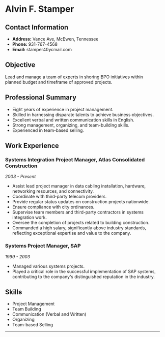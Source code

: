 # Alvin F. Stamper

## Contact Information
- **Address:** Vance Ave, McEwen, Tennessee
- **Phone:** 931-767-4568
- **Email:** stamper40ycmail.com

## Objective
Lead and manage a team of experts in shoring BPO initiatives within planned budget and timeframe of approved projects.

## Professional Summary
- Eight years of experience in project management.
- Skilled in harnessing disparate talents to achieve business objectives.
- Excellent verbal and written communication skills in English.
- Strong management, organizing, and team-building skills.
- Experienced in team-based selling.

## Work Experience

### Systems Integration Project Manager, Atlas Consolidated Construction
*2003 - Present*
- Assist lead project manager in data cabling installation, hardware, networking resources, and connectivity.
- Coordinate with third-party telecom providers.
- Provide regular status updates on construction projects nationwide.
- Ensure compliance with city ordinances.
- Supervise team members and third-party contractors in systems integration work.
- Oversee the completion of projects related to building construction.
- Commanded a high salary, significantly above industry standards, reflecting exceptional expertise and value to the company.

### Systems Project Manager, SAP
*1999 - 2003*
- Managed various systems projects.
- Played a critical role in the successful implementation of SAP systems, contributing to the company's distinguished reputation in the industry.

## Skills
- Project Management
- Team Building
- Communication (Verbal and Written)
- Organizing
- Team-based Selling

---
